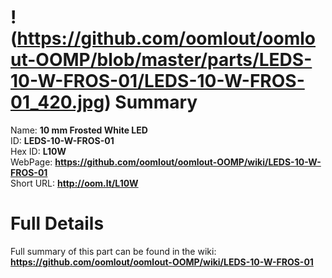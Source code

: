 
!(https://github.com/oomlout/oomlout-OOMP/blob/master/parts/LEDS-10-W-FROS-01/LEDS-10-W-FROS-01_420.jpg)
Summary
=================
  
Name: __10 mm Frosted White LED__    
ID: __LEDS-10-W-FROS-01__   
Hex ID: __L10W__   
WebPage: __https://github.com/oomlout/oomlout-OOMP/wiki/LEDS-10-W-FROS-01__   
Short URL: __http://oom.lt/L10W__   

Full Details
==========================
Full summary of this part can be found in the wiki:   
__https://github.com/oomlout/oomlout-OOMP/wiki/LEDS-10-W-FROS-01__    

